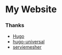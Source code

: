 # My Website 

### Thanks
* [Hugo](https://gohugo.io)
* [hugo-universal](https://github.com/devcows/hugo-universal-theme)
* [serviemesher](https://github.com/servicemesher/website)